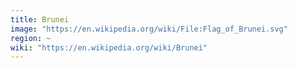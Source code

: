 ```yaml
---
title: Brunei
image: "https://en.wikipedia.org/wiki/File:Flag_of_Brunei.svg"
region: ~
wiki: "https://en.wikipedia.org/wiki/Brunei"
---
```

